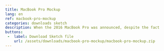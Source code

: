 ```yaml
---
title: MacBook Pro Mockup
lang: en
ref: macbook-pro-mockup
categories: downloads sketch
description: When the 2016 MacBook Pro was announced, despite the fact that I couldn't afford it at the moment, I wanted to have it immediately. So I jumped in Sketch and made my own device — in vector. If you like it, don't hesitate to share! For commercial use, just ask me!
buttons:
 -  label: Download Sketch file
    url: /assets/downloads/macbook-pro-mockup/macbook-pro-mockup.zip
---
```

